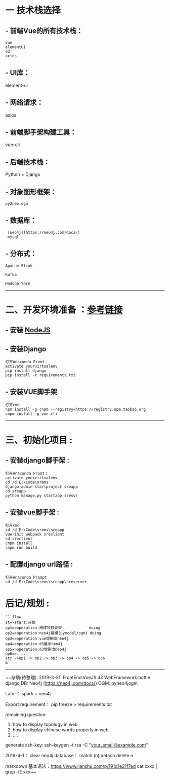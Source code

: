 # 一 技术栈选择
## - **前端Vue的所有技术栈**： 
    vue
    elementUI
    d3
    axios 
## - **UI库**： 
   element-ui
## - **网络请求**：
   axios
## - **前端脚手架构建工具**：
   vue-cli
## - **后端技术栈**：
   Python + Django 
## - **对象图形框架**：
    py2neo.ogm
## - **数据库**：



     [neo4j](https://neo4j.com/docs/)
     mysql
## - **分布式**：
    
    
    
    Apache Flink
    
    Kafka
    
    Hadoop Yarn
   
---

# **二、开发环境准备** ：[参考链接](https://www.jianshu.com/p/9093894d2614)
## - 安装 <a href="https://nodejs.org/en/" target="_blank">NodeJS</a> ##
   
## - 安装Django ##   
    打开Anaconda Promt：
    activate yourvirtualenv
    pip install django 
    pip install -r requirements.txt
   
## - 安装VUE脚手架 ##
    打开cmd
    npm install -g cnpm --registry=https://registry.npm.taobao.org
    cnpm install -g vue-cli
   
---
   
# **三、初始化项目** :
## - 安装django脚手架 :
    打开Anaconda Promt：
    activate yourvirtualenv
    cd /d E:\Code\srems
    django-admin startproject sreapp
    cd sreapp
    python manage.py startapp sresvr
   

## - 安装vue脚手架 : 
    打开cmd
    cd /d E:\Code\srems\sreapp
    vue-init webpack sreclient
    cd sreclient
    cnpm install
    cnpm run build
   
## - 配置django url路径 :
    打开Anaconda Prompt
    cd /d E:\Code\srems\sreapp\sreserver
      
   


#  **后记/规划**  : 
    ```flow
    st=>start:开始
    op1=>operation:搭建项目骨架            doing 
    op2=>operation:neo4j建模(pymodel/ogm) doing
    op3=>operation:vue增删改neo4j
    op4=>operation:d3展示neo4j
    op5=>operation:d3增删改neo4j
    op6=>.....
    str ->op1 -> op2 -> op3 -> op4 -> op5 -> op6
    &```

---


~~杂项(待整理):
2019-3-31:
FrontEnd:VueJS d3
WebFramework:bottle django
DB: Neo4j (https://neo4j.com/docs/)
OGM: pyneo4jogm

Later： spark + neo4j

Export requirement： pip freeze > requirements.txt

remaining question: 
1. how to display topology in web
2. how to display chinese words properly in web
3. ....


generate ssh-key: 
ssh-keygen -t rsa -C "your_email@example.com"

2019-4-1：
clear neo4j database：
  match (n)
  detach delete n
  
markdown 基本语法：https://www.jianshu.com/p/191d1e21f7ed
cat xxxx | grep -iE xxx~~
